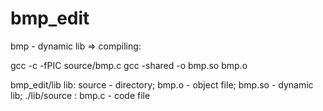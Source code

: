 # bmp_edit
bmp - dynamic lib => compiling:

gcc -c -fPIC source/bmp.c
gcc -shared -o bmp.so bmp.o

bmp_edit/lib
lib: source - directory; bmp.o - object file; bmp.so - dynamic lib;
./lib/source : bmp.c - code file

